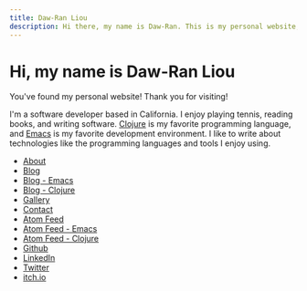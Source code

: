```yaml
---
title: Daw-Ran Liou
description: Hi there, my name is Daw-Ran. This is my personal website, where I share my writings and other public information about myself.
---
```


# Hi, my name is Daw-Ran Liou

You've found my personal website!  Thank you for visiting!

I'm a software developer based in California.  I enjoy playing tennis, reading
books, and writing software.  [Clojure] is my favorite programming language, and
[Emacs] is my favorite development environment.  I like to write about
technologies like the programming languages and tools I enjoy using.

* [About](@/about.md)
* [Blog](@/blog/_index.md)
* [Blog - Emacs](tags/emacs)
* [Blog - Clojure](tags/clojure)
* [Gallery](@/gallery.md)
* [Contact](@/contact.md)
* [Atom Feed](/atom.xml)
* [Atom Feed - Emacs](tags/emacs/atom.xml)
* [Atom Feed - Clojure](tags/clojure/atom.xml)
* [Github](https://github.com/dawranliou)
* [LinkedIn](https://www.linkedin.com/in/dawranliou/)
* [Twitter](https://twitter.com/dawranliou)
* [itch.io](https://dawranliou.itch.io/)


[dawranliou]:https://twitter.com/dawranliou
[ClojureScript]: https://clojurescript.org/
[Clojure]: https://clojure.org/
[Emacs configuration]: https://github.com/dawranliou/emacs.d
[Emacs]: https://www.gnu.org/software/emacs/
[Kira Systems]: https://kirasystems.com/
[Project Hail Mary]: https://www.goodreads.com/book/show/54493401-project-hail-mary
[React]: https://reactjs.org/
[my blog]: @/blog/_index.md
[nownownow]: https://nownownow.com/about
[sketchbook]: https://github.com/dawranliou/sketch
[AutoLISP]:https://en.wikipedia.org/wiki/AutoLISP
